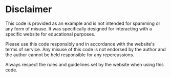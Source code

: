 # Disclaimer

This code is provided as an example and is not intended for spamming or any form of misuse. It was specifically designed for interacting with a specific website for educational purposes.

Please use this code responsibly and in accordance with the website's terms of service. Any misuse of this code is not endorsed by the author and the author cannot be held responsible for any repercussions.

Always respect the rules and guidelines set by the website when using this code.
